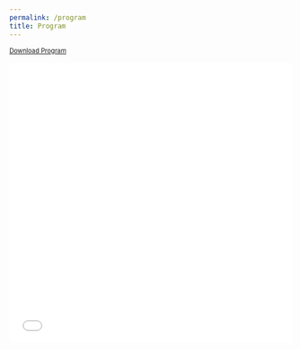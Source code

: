 ```yaml
---
permalink: /program
title: Program
---
```


<a href="/assets/WATE_Program.pdf" target="_blank" class="btn--research" style="font-size:0.8em">Download Program <i class="fas fa-fw fa-file-pdf zoom" aria-hidden="true"></i></a>
<iframe src="/assets/WATE_Program.pdf" width="100%" height="500" frameborder="no" border="0" marginwidth="0" marginheight="0"></iframe>
